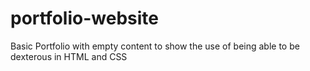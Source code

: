 # portfolio-website

Basic Portfolio with empty content to show the use of being able to be dexterous in HTML and CSS
